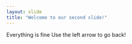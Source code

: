```yaml
---
layout: slide
title: "Welcome to our second slide!"
---
```

Everything is fine
Use the left arrow to go back!
